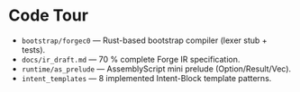 # Code Tour

* `bootstrap/forgec0` — Rust-based bootstrap compiler (lexer stub + tests).
* `docs/ir_draft.md` — 70 % complete Forge IR specification.
* `runtime/as_prelude` — AssemblyScript mini prelude (Option/Result/Vec).
* `intent_templates` — 8 implemented Intent-Block template patterns.

